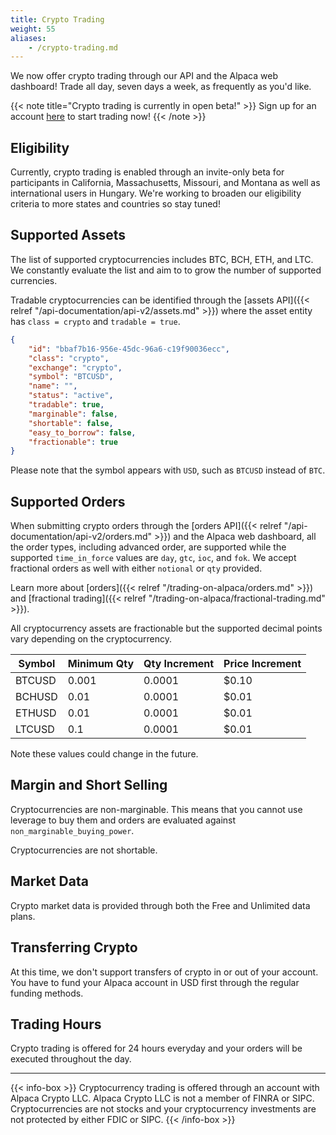 ```yaml
---
title: Crypto Trading
weight: 55
aliases:
    - /crypto-trading.md
---
```


We now offer crypto trading through our API and the Alpaca web dashboard! Trade all day, seven days a week, as frequently as you'd like. 

{{< note title="Crypto trading is currently in open beta!" >}}
Sign up for an account [here](https://app.alpaca.markets/signup) to start trading now!
{{< /note >}}

## Eligibility

Currently, crypto trading is enabled through an invite-only beta for participants in California, Massachusetts, Missouri, and Montana as well as international users in Hungary. We're working to broaden our eligibility criteria to more states and countries so stay tuned!

## Supported Assets

The list of supported cryptocurrencies includes BTC, BCH, ETH, and LTC. We
constantly evaluate the list and aim to to grow the number of supported
currencies.

Tradable cryptocurrencies can be identified through the [assets API]({{< relref "/api-documentation/api-v2/assets.md" >}}) where the asset entity has `class = crypto` and `tradable = true`.

```json
{
    "id": "bbaf7b16-956e-45dc-96a6-c19f90036ecc",
    "class": "crypto",
    "exchange": "crypto",
    "symbol": "BTCUSD",
    "name": "",
    "status": "active",
    "tradable": true,
    "marginable": false,
    "shortable": false,
    "easy_to_borrow": false,
    "fractionable": true
}
```

Please note that the symbol appears with `USD`, such as `BTCUSD` instead of `BTC`.

## Supported Orders
When submitting crypto orders through the [orders API]({{< relref
"/api-documentation/api-v2/orders.md" >}}) and the Alpaca web dashboard, all the order types, including advanced order, are supported while the supported
`time_in_force` values are `day`, `gtc`, `ioc`, and `fok`. We accept fractional
orders as well with either `notional` or `qty` provided.

Learn more about [orders]({{< relref "/trading-on-alpaca/orders.md" >}}) and [fractional trading]({{< relref "/trading-on-alpaca/fractional-trading.md" >}}). 

All cryptocurrency assets are fractionable but the supported decimal points vary depending on the cryptocurrency.

| Symbol | Minimum Qty  | Qty Increment | Price Increment  |
|--------|--------------|---------------|------------------|
| BTCUSD | 0.001 | 0.0001 | $0.10 |
| BCHUSD | 0.01  | 0.0001 | $0.01 |
| ETHUSD | 0.01  | 0.0001 | $0.01 |
| LTCUSD | 0.1   | 0.0001 | $0.01 |

Note these values could change in the future.

## Margin and Short Selling
Cryptocurrencies are non-marginable. This means that you cannot use leverage to
buy them and orders are evaluated against `non_marginable_buying_power`.

Cryptocurrencies are not shortable.

## Market Data
Crypto market data is provided through both the Free and Unlimited data plans.

## Transferring Crypto
At this time, we don't support transfers of crypto in or out of your account.
You have to fund your Alpaca account in USD first through the regular funding
methods.

## Trading Hours
Crypto trading is offered for 24 hours everyday and your orders will be executed
throughout the day.

----

{{< info-box >}} Cryptocurrency trading is offered through an account with
Alpaca Crypto LLC. Alpaca Crypto LLC is not a member of FINRA or SIPC.
Cryptocurrencies are not stocks and your cryptocurrency investments are not
protected by either FDIC or SIPC. {{< /info-box >}}
